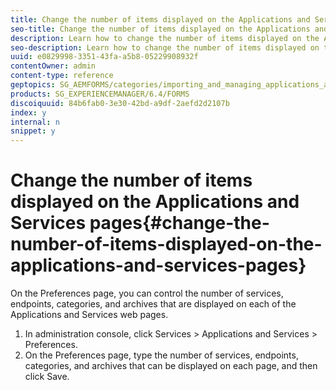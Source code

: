 ```yaml
---
title: Change the number of items displayed on the Applications and Services pages
seo-title: Change the number of items displayed on the Applications and Services pages
description: Learn how to change the number of items displayed on the Applications and Services pages.
seo-description: Learn how to change the number of items displayed on the Applications and Services pages.
uuid: e0829998-3351-43fa-a5b8-05229908932f
contentOwner: admin
content-type: reference
geptopics: SG_AEMFORMS/categories/importing_and_managing_applications_and_archives
products: SG_EXPERIENCEMANAGER/6.4/FORMS
discoiquuid: 84b6fab0-3e30-42bd-a9df-2aefd2d2107b
index: y
internal: n
snippet: y
---
```


# Change the number of items displayed on the Applications and Services pages{#change-the-number-of-items-displayed-on-the-applications-and-services-pages}

On the Preferences page, you can control the number of services, endpoints, categories, and archives that are displayed on each of the Applications and Services web pages.

1. In administration console, click Services &gt; Applications and Services &gt; Preferences.
1. On the Preferences page, type the number of services, endpoints, categories, and archives that can be displayed on each page, and then click Save.

